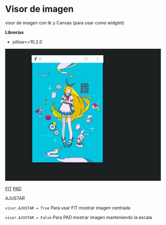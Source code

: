# Visor de imagen

visor de imagen con tk y Canvas (para usar como widgtet)

**Librerias**
* pillow==10.2.0

![](para_md/viewer%20tk-canvas.gif)

[FIT](para_md/viewer%20tk-canvas%20FIT.gif)
[PAD](para_md/viewer%20tk-canvas%20PAD.gif)



AJUSTAR

`visor.AJUSTAR = True` Para usar FIT mostrar imagen centrada

`visor.AJUSTAR = False` Para PAD mostrar imagen manteniendo la escala


